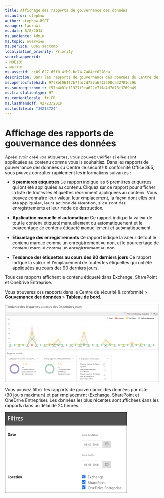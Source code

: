 ```yaml
---
title: Affichage des rapports de gouvernance des données
ms.author: stephow
author: stephow-MSFT
manager: laurawi
ms.date: 6/8/2018
ms.audience: Admin
ms.topic: overview
ms.service: O365-seccomp
localization_priority: Priority
search.appverid:
- MOE150
- MET150
ms.assetid: cc091627-d5f0-4fb9-bc74-7a84cf6258da
description: Dans les rapports de gouvernance des données du Centre de sécurité &amp; conformité Office 365, vous pouvez rapidement vérifier si vos étiquettes sont appliquées au contenu comme vous le souhaitiez.
ms.openlocfilehash: 97f8b8061f7b7fa52d757a6f33208ca32701d39b
ms.sourcegitcommit: f57b4001ef1327f0ea622e716a4d7d78f1769b49
ms.translationtype: HT
ms.contentlocale: fr-FR
ms.lasthandoff: 02/23/2019
ms.locfileid: "30213724"
---
```

# <a name="view-the-data-governance-reports"></a>Affichage des rapports de gouvernance des données

Après avoir créé vos étiquettes, vous pouvez vérifier si elles sont appliquées au contenu comme vous le souhaitiez. Dans les rapports de gouvernance des données du Centre de sécurité &amp; conformité Office 365, vous pouvez consulter rapidement les informations suivantes :
  
- **5 premières étiquettes** Ce rapport indique les 5 premières étiquettes qui ont été appliquées au contenu. Cliquez sur ce rapport pour afficher la liste de toutes les étiquettes récemment appliquées au contenu. Vous pouvez connaître leur valeur, leur emplacement, la façon dont elles ont été appliquées, leurs actions de rétention, si ce sont des enregistrements et leur mode de destruction. 
    
- **Application manuelle et automatique** Ce rapport indique la valeur de tout le contenu étiqueté manuellement ou automatiquement et le pourcentage de contenu étiqueté manuellement et automatiquement. 
    
- **Étiquetage des enregistrements** Ce rapport indique la valeur de tout le contenu marqué comme un enregistrement ou non, et le pourcentage de contenu marqué comme un enregistrement ou non. 
    
- **Tendance des étiquettes au cours des 90 derniers jours** Ce rapport indique la valeur et l’emplacement de toutes les étiquettes qui ont été appliquées au cours des 90 derniers jours. 
    
Tous ces rapports affichent le contenu étiqueté dans Exchange, SharePoint et OneDrive Entreprise.
  
Vous trouverez ces rapports dans le Centre de sécurité &amp; conformité \> **Gouvernance des données** \> **Tableau de bord**.
  
![Graphique illustrant les tendances des étiquettes au cours des 90 derniers jours](media/0cc06c18-d3b1-4984-8374-47655fb38dd2.png)
  
Vous pouvez filtrer les rapports de gouvernance des données par date (90 jours maximum) et par emplacement (Exchange, SharePoint et OneDrive Entreprise). Les données les plus récentes sont affichées dans les rapports dans un délai de 24 heures.
  
![Filtres applicables aux rapports de gouvernance des données](media/77e60284-edf3-42d7-aee7-f72b2568f722.png)
  

